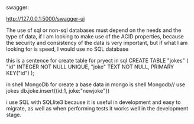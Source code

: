 swagger:

http://127.0.0.1:5000/swagger-ui



The use of sql or non-sql databases must depend on the needs and the type of data, if I am looking to make use of the ACID properties, because the security and consistency of the data is very important, but if what I am looking for is speed, I would use no SQL database

this is a sentence for create table for pryect in sql
CREATE TABLE "jokes" (
	"id"	INTEGER NOT NULL UNIQUE,
	"joke"	TEXT NOT NULL,
	PRIMARY KEY("id")
);

in shell MongoDb for create a base data in mongo is 
shell Mongodb//
use jokes
db.joke.insert({id:1, joke:"newjoke"})


i use SQL with SQLlite3 because it is useful in development and easy to migrate, as well as when performing tests it works well in the development stage.
